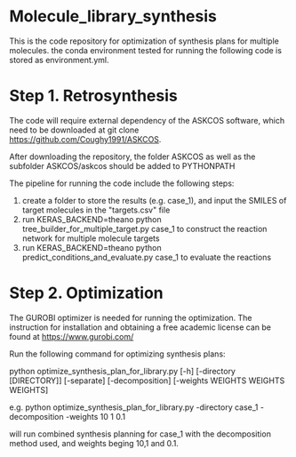# Molecule_library_synthesis
This is the code repository for optimization of synthesis plans for multiple molecules. the conda environment tested for running the following code is stored as environment.yml.

# Step 1. Retrosynthesis

The code will require external dependency of the ASKCOS software, which need to be downloaded at
git clone https://github.com/Coughy1991/ASKCOS.

After downloading the repository, the folder ASKCOS as well as the subfolder ASKCOS/askcos should be added to PYTHONPATH

The pipeline for running the code include the following steps:

1. create a folder to store the results (e.g. case_1), and input the SMILES of target molecules in the "targets.csv" file
2. run KERAS_BACKEND=theano python tree_builder_for_multiple_target.py case_1 to construct the reaction network for multiple molecule targets
3. run KERAS_BACKEND=theano python predict_conditions_and_evaluate.py case_1 to evaluate the reactions

# Step 2. Optimization
The GUROBI optimizer is needed for running the optimization. The instruction for installation and obtaining a free academic license can be found at https://www.gurobi.com/

Run the following command for optimizing synthesis plans:

python optimize_synthesis_plan_for_library.py [-h] [-directory [DIRECTORY]]
                                              [-separate] [-decomposition]
                                              [-weights WEIGHTS WEIGHTS WEIGHTS]
                                              
e.g. python optimize_synthesis_plan_for_library.py -directory case_1 -decomposition -weights 10 1 0.1

will run combined synthesis planning for case_1 with the decomposition method used, and weights beging 10,1 and 0.1.
